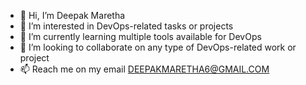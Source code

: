 - 👋 Hi, I’m Deepak Maretha
- 👀 I’m interested in DevOps-related tasks or projects
- 🌱 I’m currently learning multiple tools available for DevOps 
- 💞️ I’m looking to collaborate on any type of DevOps-related work or project
- 📫 Reach me on my email DEEPAKMARETHA6@GMAIL.COM

<!---
deepakmaretha/deepakmaretha is a ✨ special ✨ repository because its `README.md` (this file) appears on your GitHub profile.
You can click the Preview link to take a look at your changes.
--->
